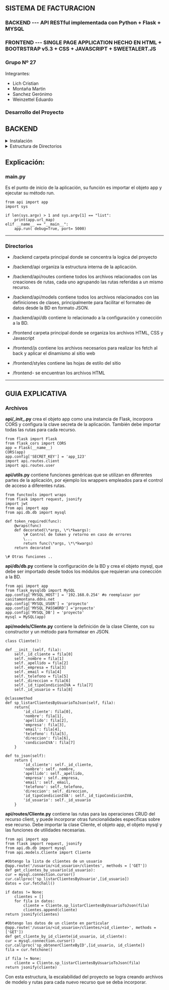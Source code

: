 ## SISTEMA DE FACTURACION 
### BACKEND --- API RESTful implementada con Python + Flask + MYSQL
### FRONTEND --- SINGLE PAGE APPLICATION HECHO EN HTML + BOOTRSTRAP v5.3 + CSS + JAVASCRIPT + SWEETALERT.JS


### Grupo Nº 27
Integrantes:
- Lich Cristian
- Montaña Martin
- Sanchez Gerónimo
- Weinzettel Eduardo

### Desarrollo del Proyecto

## BACKEND

<details>
<summary>Instalación</summary>
1. Crear directorio de proyecto (PROYECTO)

2. Crear entorno virtual    **py -3 -m venv .venv**

3. Activamos el entorno virtual  **.\.venv\Scripts\activate**

4. Creamos el archivo de requisitos
 - **requirements.txt**
	+ flask == 2.3.3
	+ flask-mysqldb == 1.0.1
	+ PyJWT == 2.8.0
	+ flask-cors

5. Instalar dependencias    **pip install -r requirements.txt** 
</details>

<details>
<summary>Estructura de Directorios</summary>
6. Crear estructura de directorios
	* /PROYECTO
		* /PROYECTO/backend/api
			+ /PROYECTO/backend/api/routes
				* /PROYECTO/backend/api/routes/client.py
			+ /PROYECTO/backend/api/models
				* /PROYECTO/backend/api/models/client.py
			+ /PROYECTO/backend/api/db
				* /PROYECTO/backend/api/db/dp.py
			+ /PROYECTO/backend/api/thunder-collection
			+ /PROYECTO/backend/api/__init__.py
			+ /PROYECTO/backend/api/utils.py
			+ /PROYECTO/backend/api/PWGenerator.py
		* /PROYECTO/backend/main.py
		* /PROYECTO/backend/requirements.txt
		* /PROYECTO/backend/endpointments.txt

  		* /PROYECTO/frontend
			+ /PROYECTO/frontend/img
    			+ /PROYECTO/frontend/js
      				* /PROYECTO/frontend/js/CRUD_clientes.js
      			+ /PROYECTO/frontend/styles
      		* /PROYECTO/frontend/dashboard.html
      		* /PROYECTO/frontend/index.html
---
</details>

## Explicación:

### main.py 
Es el punto de inicio de la aplicación, su función es importar el objeto app y ejecutar su método run.

	from api import app
	import sys

	if len(sys.argv) > 1 and sys.argv[1] == "list":
		print(app.url_map)
	elif __name__ == "__main__":
		app.run( debug=True, port= 5000)

---
	
### Directorios 
+ /backend carpeta principal donde se concentra la logica del proyecto
+ /backend/api organiza la estructura interna de la aplicación.
+ /backend/api/routes contiene todos los archivos relacionados con las creaciones de rutas, cada uno agrupando las rutas referidas a un mismo recurso.
+ /backend/api/models contiene todos los archivos relacionados con las definiciones de clases, principalmente para facilitar el formateo de datos desde la BD en formato JSON.
+ /backend/api/db contiene lo relacionado a la configuración y conección a la BD.

+ /frontend carpeta principal donde se organiza los archivos HTML, CSS y Javascript
+ /frontend/js contiene los archivos necesarios para realizar los fetch al back y aplicar el dinamismo al sitio web
+ /frontend/styles contiene las hojas de estilo del sitio
+ /frontend- se encuentran los archivos HTML
  
---
## GUIA EXPLICATIVA

### Archivos
**api/_\_init_\_.py** crea el objeto app como una instancia de Flask, incorpora CORS y configura la clave secreta de la aplicación. También debe importar todas las rutas para cada recurso.

	from flask import Flask
	from flask_cors import CORS
	app = Flask(__name__)
	CORS(app)
	app.config['SECRET_KEY'] = 'app_123'
	import api.routes.client
	import api.routes.user

**api/utils.py** contiene funciones genéricas que se utilizan en diferentes partes de la aplicación, por ejemplo los wrappers empleados para el control de acceso a diferentes rutas.

	from functools import wraps
	from flask import request, jsonify
	import jwt
	from api import app
	from api.db.db import mysql

	def token_required(func):
		@wraps(func)
		def decorated(\*args, \*\*kwargs):
			\# Control de token y retorno en caso de errores 
			\...
			return func(\*args, \*\*kwargs)
		return decorated
	
	\# Otras funciones ..

**api/db/db.py** contiene la configuración de la BD y crea el objeto mysql, que debe ser importado desde todos los módulos que requieran una conección a la BD.

	from api import app
	from flask_mysqldb import MySQL
	app.config['MYSQL_HOST'] = '192.168.0.254' #o reemplazar por casitamontana.ddns.net
	app.config['MYSQL_USER'] = 'proyecto'
	app.config['MYSQL_PASSWORD'] ='proyecto'
	app.config['MYSQL_DB'] = 'proyecto'
	mysql = MySQL(app)

**api/models/Cliente.py** contiene la definición de la clase Cliente, con su constructor y un método para formatear en JSON.

	class Cliente():

    def __init__(self, fila):
        self._id_cliente = fila[0]
        self._nombre = fila[1]
        self._apellido = fila[2]
        self._empresa = fila[3]
        self._email = fila[4]
        self._telefono = fila[5]
        self._direccion = fila[6]
        self._id_tipoCondicionIVA = fila[7]
        self._id_usuario = fila[8]

    @classmethod
    def sp_listarClientesByUsuarioToJson(self, fila):
        return{
            'id_cliente': fila[0],
            'nombre': fila[1],
            'apellido': fila[2],
            'empresa': fila[3],
            'email': fila[4],
            'telefono': fila[5],
            'direccion': fila[6],
            'condicionIVA': fila[7]
        }

    def to_json(self):
        return {
            'id_cliente': self._id_cliente,
            'nombre': self._nombre,
            'apellido': self._apellido,
            'empresa': self._empresa,
            'email': self._email,
            'telefono': self._telefono,
            'direccion': self._direccion,
            'id_tipoCondicionIVA': self._id_tipoCondicionIVA,
            'id_usuario': self._id_usuario
        }
   
**api/routes/Cliente.py** contiene las rutas para las operaciones CRUD del recurso client, y puede incorporar otras funcionalidades específicas sobre ese recurso. Debe importar la clase Cliente, el objeto app, el objeto mysql y las funciones de utilidades necesarias.
	
 	from api import app
    from flask import request, jsonify
    from api.db.db import mysql
    from api.models.Cliente import Cliente

    #Obtengo la lista de clientes de un usuario
    @app.route('/usuario/<id_usuario>/clientes', methods = ['GET'])
    def get_clientes_by_usuario(id_usuario):
    cur = mysql.connection.cursor()
    cur.callproc('sp_listarClientesByUsuario',[id_usuario])
    datos = cur.fetchall()

    if datos != None:
        clientes = []
        for fila in datos:
            cliente = Cliente.sp_listarClientesByUsuarioToJson(fila)
            clientes.append(cliente)
    return jsonify(clientes)

    #Obtengo los datos de un cliente en particular
    @app.route('/usuario/<id_usuario>/clientes/<id_cliente>', methods = ['GET'])
    def get_cliente_by_id_cliente(id_usuario, id_cliente):
    cur = mysql.connection.cursor()
    cur.callproc('sp_obtenerClienteByID',[id_usuario, id_cliente])
    fila = cur.fetchone()

    if fila != None:
        cliente = Cliente.sp_listarClientesByUsuarioToJson(fila)
    return jsonify(cliente)


Con esta estructura, la escalabilidad del proyecto se logra creando archivos de modelo y rutas para cada nuevo recurso que se deba incorporar.
